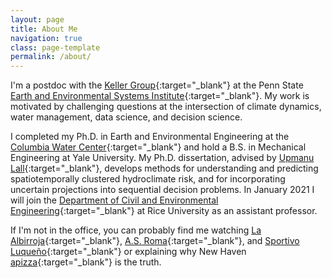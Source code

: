 ```yaml
---
layout: page
title: About Me
navigation: true
class: page-template
permalink: /about/
---
```


I'm a postdoc with the [Keller Group](https://personal.ems.psu.edu/~kzk10/){:target="_blank"} at the Penn State [Earth and Environmental Systems Institute](https://www.eesi.psu.edu/people){:target="_blank"}.
My work is motivated by challenging questions at the intersection of climate dynamics, water management, data science, and decision science.

I completed my Ph.D. in Earth and Environmental Engineering at the [Columbia Water Center](https://water.columbia.edu){:target="_blank"} and hold a B.S. in Mechanical Engineering at Yale University.
My Ph.D. dissertation, advised by [Upmanu Lall](http://www.columbia.edu/~ula2/){:target="_blank"}, develops methods for understanding and predicting spatiotemporally clustered hydroclimate risk, and for incorporating uncertain projections into sequential decision problems.
In January 2021 I will join the [Department of Civil and Environmental Engineering](https://cee.rice.edu/){:target="_blank"} at Rice University as an assistant professor.

If I'm not in the office, you can probably find me watching [La Albirroja](https://twitter.com/albirroja?lang=en){:target="_blank"}, [A.S. Roma](https://www.chiesaditotti.com/){:target="_blank"}, and [Sportivo Luqueño](http://clubsportivoluqueno.com.py/){:target="_blank"} or explaining why New Haven [apizza](https://www.nhregister.com/news/article/An-upcoming-film-celebrates-New-Haven-s-holy-12576171.php){:target="_blank"} is the truth.
